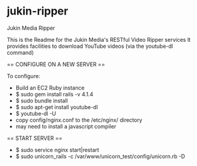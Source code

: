 jukin-ripper
============

Jukin Media Ripper

This is the Readme for the Jukin Media's RESTful Video Ripper services
It provides facilities to download YouTube videos (via the youtube-dl command)


== CONFIGURE ON A NEW SERVER ==

To configure:
 - Build an EC2 Ruby instance
 - $ sudo gem install rails -v 4.1.4
 - $ sudo bundle install
 - $ sudo apt-get install youtube-dl
 - $ youtube-dl -U
 - copy config/nginx.conf to the /etc/nginx/ directory
 - may need to install a javascript compiler

== START SERVER ==
 - $ sudo service nginx start|restart
 - $ sudo unicorn_rails -c /var/www/unicorn_test/config/unicorn.rb -D
